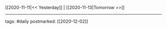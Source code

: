 [[2020-11-11|<< Yesterday]] | [[2020-11-13|Tomorrow >>]]

___
tags: #daily
postmarked: [[2020-12-02]]


